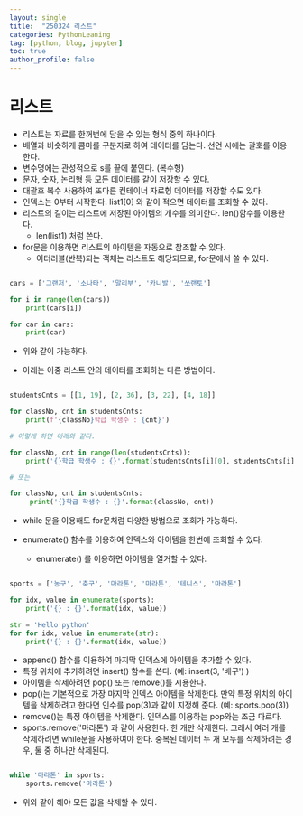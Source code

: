 ```yaml
---
layout: single
title:  "250324 리스트"
categories: PythonLeaning
tag: [python, blog, jupyter]
toc: true
author_profile: false
---
```


<head>
  <style>
    table.dataframe {
      white-space: normal;
      width: 100%;
      height: 240px;
      display: block;
      overflow: auto;
      font-family: Arial, sans-serif;
      font-size: 0.9rem;
      line-height: 20px;
      text-align: center;
      border: 0px !important;
    }

    table.dataframe th {
      text-align: center;
      font-weight: bold;
      padding: 8px;
    }

    table.dataframe td {
      text-align: center;
      padding: 8px;
    }

    table.dataframe tr:hover {
      background: #b8d1f3; 
    }

    .output_prompt {
      overflow: auto;
      font-size: 0.9rem;
      line-height: 1.45;
      border-radius: 0.3rem;
      -webkit-overflow-scrolling: touch;
      padding: 0.8rem;
      margin-top: 0;
      margin-bottom: 15px;
      font: 1rem Consolas, "Liberation Mono", Menlo, Courier, monospace;
      color: $code-text-color;
      border: solid 1px $border-color;
      border-radius: 0.3rem;
      word-break: normal;
      white-space: pre;
    }

  .dataframe tbody tr th:only-of-type {
      vertical-align: middle;
  }

  .dataframe tbody tr th {
      vertical-align: top;
  }

  .dataframe thead th {
      text-align: center !important;
      padding: 8px;
  }

  .page__content p {
      margin: 0 0 0px !important;
  }

  .page__content p > strong {
    font-size: 0.8rem !important;
  }

  </style>
</head>






# **리스트**

* 리스트는 자료를 한꺼번에 담을 수 있는 형식 중의 하나이다. 
* 배열과 비슷하게 콤마를 구분자로 하여 데이터를 담는다. 선언 시에는 괄호를 이용한다.
* 변수명에는 관성적으로 s를 끝에 붙인다. (복수형)
* 문자, 숫자, 논리형 등 모든 데이터를 같이 저장할 수 있다.
* 대괄호 복수 사용하여 또다른 컨테이너 자료형 데이터를 저장할 수도 있다.
* 인덱스는 0부터 시작한다. list1[0] 와 같이 적으면 데이터를 조회할 수 있다. 
* 리스트의 길이는 리스트에 저장된 아이템의 개수를 의미한다. len()함수를 이용한다. 
    * len(list1) 처럼 쓴다.     
* for문을 이용하면 리스트의 아이템을 자동으로 참조할 수 있다. 
    * 이터러블(반복)되는 객체는 리스트도 해당되므로, for문에서 쓸 수 있다.

```python

cars = ['그랜저', '소나타', '말리부', '카니발', '쏘랜토']

for i in range(len(cars))
    print(cars[i])

for car in cars:
    print(car)
```

* 위와 같이 가능하다.

* 아래는 이중 리스트 안의 데이터를 조회하는 다른 방법이다.


```python

studentsCnts = [[1, 19], [2, 36], [3, 22], [4, 18]]

for classNo, cnt in studentsCnts:
    print(f'{classNo}학급 학생수 : {cnt}')

# 이렇게 하면 아래와 같다.

for classNo, cnt in range(len(studentsCnts)):
    print('{}학급 학생수 : {}'.format(studentsCnts[i][0], studentsCnts[i][i]))

# 또는

for classNo, cnt in studentsCnts:
     print('{}학급 학생수 : {}'.format(classNo, cnt))
```


* while 문을 이용해도 for문처럼 다양한 방법으로 조회가 가능하다.

* enumerate() 함수를 이용하여 인덱스와 아이템을 한번에 조회할 수 있다.
     *  enumerate() 를 이용하면 아이템을 열거할 수 있다.

```python

sports = ['농구', '축구', '마라톤', '마라톤', '테니스', '마라톤']

for idx, value in enumerate(sports):
    print('{} : {}'.format(idx, value))

str = 'Hello python'
for for idx, value in enumerate(str):
    print('{} : {}'.format(idx, value))
```

* append() 함수를 이용하여 마지막 인덱스에 아이템을 추가할 수 있다.
* 특정 위치에 추가하려면 insert() 함수를 쓴다. (예:  insert(3, '배구') ) 
* 아이템을 삭제하려면 pop() 또는 remove()를 시용한다.
* pop()는 기본적으로 가장 마지막 인덱스 아이템을 삭제한다. 만약 특정 위치의 아이템을 삭제하려고 한다면 인수를 pop(3)과 같이 지정해 준다. (예: sports.pop(3))
* remove()는 특정 아이템을 삭제한다. 인덱스를 이용하는 pop와는 조금 다르다.
* sports.remove('마라톤') 과 같이 사용한다. 한 개만 삭제한다. 그래서 여러 개를 삭제하려면 while문을 사용하여야 한다. 중복된 데이터 두 개 모두를 삭제하려는 경우, 둘 중 하나만 삭제된다.

```python

while '마라톤' in sports:
    sports.remove('마라톤')

```

* 위와 같이 해야 모든 값을 삭제할 수 있다.












